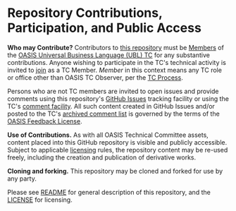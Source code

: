 # Repository Contributions, Participation, and Public Access

**Who may Contribute?** Contributors to [this repository](https://github.com/oasis-tcs/codelist-genericode/) must be 
[Members](https://www.oasis-open.org/policies-guidelines/oasis-defined-terms#dMember) of the 
[OASIS Universal Business Language (UBL) TC](https://www.oasis-open.org/committees/tc_home.php?wg_abbrev=ubl) for any 
substantive contributions.  Anyone wishing to participate in 
the TC's technical activity is invited to [join](https://www.oasis-open.org/committees/join) as a TC Member.
*Member* in this context means any TC role or office other than OASIS TC Observer, per the 
[TC Process](https://www.oasis-open.org/policies-guidelines/tc-process#membership). 

Persons who are not TC members are invited to open issues and provide comments using this repository's 
[GitHub Issues](https://github.com/oasis-tcs/codelist-genericode/issues/new) tracking facility or using the 
TC's [comment facility](<https://www.oasis-open.org/committees/comments/index.php?wg_abbrev=ubl/>). All such content created in GitHub Issues and/or posted to the TC's 
[archived comment list](https://lists.oasis-open.org/archives/ubl-comment/) is governed by the terms of the 
[OASIS Feedback License](https://www.oasis-open.org/policies-guidelines/ipr#appendixa).

**Use of Contributions.**  As with all OASIS Technical Committee assets, content placed into this GitHub repository is 
visible and publicly accessible.  Subject to applicable [licensing](https://github.com/oasis-tcs/codelist-genericode/blob/master/LICENSE.md) 
rules, the repository content may be re-used freely, including the creation and publication of derivative works.

**Cloning and forking.** This repository may be cloned and forked for use by any party. 

Please see [README](https://github.com/oasis-tcs/codelist-genericode/blob/master/README.md) for general description 
of this repository, and the [LICENSE](https://github.com/oasis-tcs//codelist-genericode/blob/master/LICENSE.md) for licensing.
